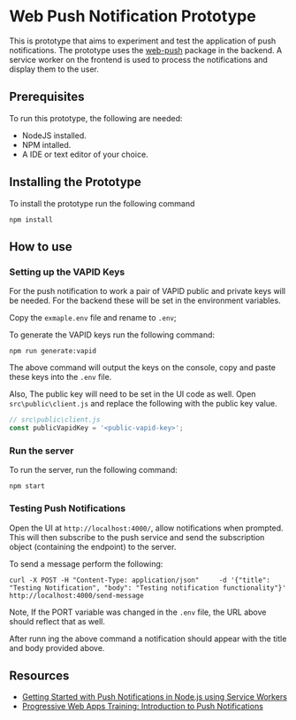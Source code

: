 # Web Push Notification Prototype

This is prototype that aims to experiment and test the application of push notifications. The prototype uses the [web-push](https://github.com/web-push-libs/web-push) package in the backend. A service worker on the frontend is used to process the notifications and display them to the user.

## Prerequisites

To run this prototype, the following are needed:
* NodeJS installed.
* NPM intalled.
* A IDE or text editor of your choice.

## Installing the Prototype

To install the prototype run the following command

```shell
npm install
```

## How to use

### Setting up the VAPID Keys

For the push notification to work a pair of VAPID public and private keys will be needed. For the backend these will be set in the environment variables.

Copy the `exmaple.env` file and rename to `.env`;

To generate the VAPID keys run the following command:

``` Shell
npm run generate:vapid
```

The above command will output the keys on the console, copy and paste these keys into the `.env` file. 

Also, The public key will need to be set in the UI code as well. Open `src\public\client.js` and replace the following with the public key value.
```js
// src\public\client.js
const publicVapidKey = '<public-vapid-key>';
```

### Run the server

To run the server, run the following command:

```shell
npm start
```

### Testing Push Notifications

Open the UI at `http://localhost:4000/`, allow notifications when prompted. This will then subscribe to the push service and send the subscription object (containing the endpoint) to the server.

To send a message perform the following:
```shell
curl -X POST -H "Content-Type: application/json"     -d '{"title": "Testing Notification", "body": "Testing notification functionality"}' http://localhost:4000/send-message
```

Note, If the PORT variable was changed in the `.env` file, the URL above should reflect that as well.

After runn ing the above command a notification should appear with the title and body provided above.

## Resources
* [Getting Started with Push Notifications in Node.js using Service Workers](https://www.section.io/engineering-education/push-notification-in-nodejs-using-service-worker/#coding-the-client-side)
* [Progressive Web Apps Training: Introduction to Push Notifications](https://developers.google.com/web/ilt/pwa/introduction-to-push-notifications)
